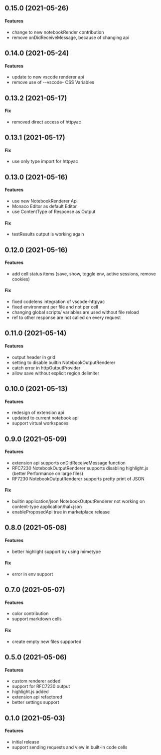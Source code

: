 ## 0.15.0 (2021-05-26)

#### Features
* change to new notebookRender contribution
* remove onDidReceiveMessage, because of changing api

## 0.14.0 (2021-05-24)

#### Features
* update to new vscode renderer api
* remove use of --vscode- CSS Variables

## 0.13.2 (2021-05-17)

#### Fix
* removed direct access of httpyac

## 0.13.1 (2021-05-17)

#### Fix
* use only type import for httpyac
## 0.13.0 (2021-05-16)

#### Features
* use new NotebookRenderer Api
* Monaco Editor as default Editor
* use ContentType of Response as Output

#### Fix
* testResults output is working again

## 0.12.0 (2021-05-16)

#### Features
* add cell status items (save, show, toggle env, active sessions, remove cookies)

#### Fix

* fixed codelens integration of vscode-httpyac
* fixed environment per file and not per cell
* changing global scripts/ variables are used without file reload
* ref to other response are not called on every request

## 0.11.0 (2021-05-14)

#### Features
* output header in grid
* setting to disable builtin NotebookOutputRenderer
* catch error in httpOutputProvider
* allow save without explicit region delimiter

## 0.10.0 (2021-05-13)

#### Features
* redesign of extension api
* updated to current notebook api
* support virtual workspaces

## 0.9.0 (2021-05-09)

#### Features
* extension api supports onDidReceiveMessage function
* RFC7230 NotebookOutputRenderer supports disabling highlight.js (better Performance on large files)
* RF7230 NotebookOutputRenderer supports pretty print of JSON

#### Fix
* builtin application/json NotebookOutputRenderer not working on content-type application/hal+json
* enableProposedApi true in marketplace release
## 0.8.0 (2021-05-08)

#### Features
* better highlight support by using mimetype

#### Fix
* error in env support

## 0.7.0 (2021-05-07)

#### Features
* color contribution
* support markdown cells

#### Fix
* create empty new files supported

## 0.5.0 (2021-05-06)

#### Features
* custom renderer added
* support for RFC7230 output
* highlight.js added
* extension api refactored
* better settings support

## 0.1.0 (2021-05-03)

#### Features
* initial release
* support sending requests and view in built-in code cells
